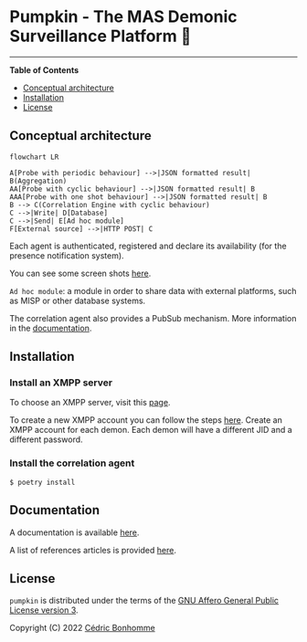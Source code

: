 # Pumpkin - The MAS Demonic Surveillance Platform 🎃

-----

**Table of Contents**

- [Conceptual architecture](#conceptual-architecture)
- [Installation](#installation)
- [License](#license)


## Conceptual architecture

```mermaid
flowchart LR

A[Probe with periodic behaviour] -->|JSON formatted result| B(Aggregation)
AA[Probe with cyclic behaviour] -->|JSON formatted result| B
AAA[Probe with one shot behaviour] -->|JSON formatted result| B
B --> C(Correlation Engine with cyclic behaviour)
C -->|Write| D[Database]
C -->|Send| E[Ad hoc module]
F[External source] -->|HTTP POST| C
```

Each agent is authenticated, registered and declare its availability
(for the presence notification system).

You can see some screen shots [here](docs/_static/).

``Ad hoc module``: a module in order to share data with external platforms,
such as MISP or other database systems.

The correlation agent also provides a PubSub mechanism.
More information in the [documentation](https://spade-mas.readthedocs.io).


## Installation

### Install an XMPP server

To choose an XMPP server, visit this [page](https://xmpp.org/software/servers.html).

To create a new XMPP account you can follow the steps
[here](https://xmpp.org/getting-started/).
Create an XMPP account for each demon.
Each demon will have a different JID and a different password.

### Install the correlation agent


```shell
$ poetry install
```


## Documentation

A documentation is available [here](https://spade-mas.readthedocs.io).

A list of references articles is provided [here](https://pumpkin-project.readthedocs.io/en/latest/references.html).


## License

`pumpkin` is distributed under the terms of the
[GNU Affero General Public License version 3](https://www.gnu.org/licenses/agpl-3.0.html).

Copyright (C) 2022 [Cédric Bonhomme](https://www.cedricbonhomme.org)
